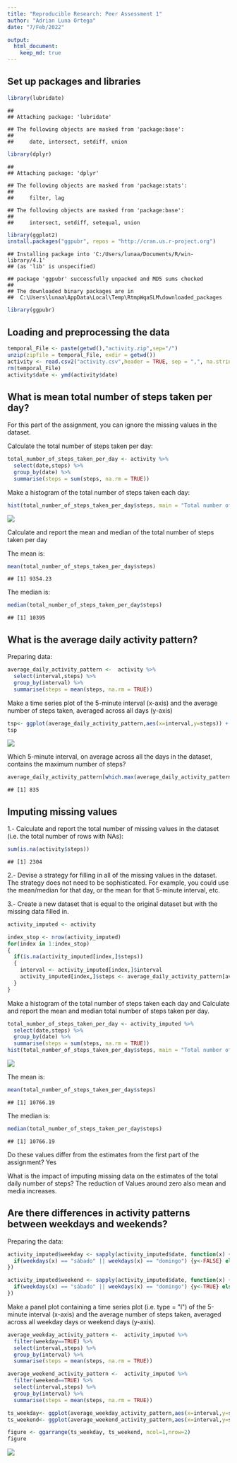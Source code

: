 ```yaml
---
title: "Reproducible Research: Peer Assessment 1"
author: "Adrian Luna Ortega"
date: "7/Feb/2022"

output: 
  html_document:
    keep_md: true
---
```

## Set up packages and libraries


```r
library(lubridate)
```

```
## 
## Attaching package: 'lubridate'
```

```
## The following objects are masked from 'package:base':
## 
##     date, intersect, setdiff, union
```

```r
library(dplyr)
```

```
## 
## Attaching package: 'dplyr'
```

```
## The following objects are masked from 'package:stats':
## 
##     filter, lag
```

```
## The following objects are masked from 'package:base':
## 
##     intersect, setdiff, setequal, union
```

```r
library(ggplot2)
install.packages("ggpubr", repos = "http://cran.us.r-project.org")
```

```
## Installing package into 'C:/Users/lunaa/Documents/R/win-library/4.1'
## (as 'lib' is unspecified)
```

```
## package 'ggpubr' successfully unpacked and MD5 sums checked
## 
## The downloaded binary packages are in
## 	C:\Users\lunaa\AppData\Local\Temp\RtmpWqaSLM\downloaded_packages
```

```r
library(ggpubr)
```

## Loading and preprocessing the data

```r
temporal_File <- paste(getwd(),"activity.zip",sep="/")
unzip(zipfile = temporal_File, exdir = getwd())
activity <- read.csv2("activity.csv",header = TRUE, sep = ",", na.strings = "NA", stringsAsFactors = FALSE)
rm(temporal_File)
activity$date <- ymd(activity$date)
```

## What is mean total number of steps taken per day?

For this part of the assignment, you can ignore the missing values in the dataset.

Calculate the total number of steps taken per day:

```r
total_number_of_steps_taken_per_day <- activity %>% 
  select(date,steps) %>% 
  group_by(date) %>% 
  summarise(steps = sum(steps, na.rm = TRUE))
```
Make a histogram of the total number of steps taken each day:

```r
hist(total_number_of_steps_taken_per_day$steps, main = "Total number of steps taken per day", xlab = "Steps taken per day", breaks = seq(0,25000, by =1000))
```

![](PA1_template_files/figure-html/unnamed-chunk-4-1.png)<!-- -->

Calculate and report the mean and median of the total number of steps taken per day

The mean is:

```r
mean(total_number_of_steps_taken_per_day$steps)
```

```
## [1] 9354.23
```
The median is:

```r
median(total_number_of_steps_taken_per_day$steps)
```

```
## [1] 10395
```
## What is the average daily activity pattern?

Preparing data:

```r
average_daily_activity_pattern <-  activity %>% 
  select(interval,steps) %>% 
  group_by(interval) %>% 
  summarise(steps = mean(steps, na.rm = TRUE))
```

Make a time series plot of the 5-minute interval (x-axis) and the average number of steps taken,
averaged across all days (y-axis)


```r
tsp<- ggplot(average_daily_activity_pattern,aes(x=interval,y=steps)) + geom_line()
tsp
```

![](PA1_template_files/figure-html/unnamed-chunk-8-1.png)<!-- -->

Which 5-minute interval, on average across all the days in the dataset, contains the maximum number of steps?


```r
average_daily_activity_pattern[which.max(average_daily_activity_pattern$steps),]$interval
```

```
## [1] 835
```

## Imputing missing values

1.- Calculate and report the total number of missing values in the dataset (i.e. the total number of rows with NAs):

```r
sum(is.na(activity$steps))
```

```
## [1] 2304
```

2.- Devise a strategy for filling in all of the missing values in the dataset. The strategy does not need to be sophisticated. For example, you could use the mean/median for that day, or the mean for that 5-minute interval, etc.

3.- Create a new dataset that is equal to the original dataset but with the missing data filled in.


```r
activity_imputed <- activity

index_stop <- nrow(activity_imputed)
for(index in 1:index_stop)
{
  if(is.na(activity_imputed[index,]$steps))
  {
    interval <- activity_imputed[index,]$interval
    activity_imputed[index,]$steps <- average_daily_activity_pattern[average_daily_activity_pattern$interval==interval,]$steps
  }
}
```

Make a histogram of the total number of steps taken each day and Calculate and report the mean and median total number of steps taken per day. 


```r
total_number_of_steps_taken_per_day <- activity_imputed %>% 
  select(date,steps) %>% 
  group_by(date) %>% 
  summarise(steps = sum(steps, na.rm = TRUE))
hist(total_number_of_steps_taken_per_day$steps, main = "Total number of steps taken per day", xlab = "Steps taken per day", breaks = seq(0,25000, by =1000))
```

![](PA1_template_files/figure-html/unnamed-chunk-12-1.png)<!-- -->

The mean is:

```r
mean(total_number_of_steps_taken_per_day$steps)
```

```
## [1] 10766.19
```

The median is:

```r
median(total_number_of_steps_taken_per_day$steps)
```

```
## [1] 10766.19
```

Do these values differ from the estimates from the first part of the assignment? Yes

What is the impact of imputing missing data on the estimates of the total daily number of steps? The reduction of Values around zero also mean and media increases.


## Are there differences in activity patterns between weekdays and weekends?

Preparing the data:


```r
activity_imputed$weekday <- sapply(activity_imputed$date, function(x) {
  if(weekdays(x) == "sábado" || weekdays(x) == "domingo") {y<-FALSE} else {y<-TRUE}
})

activity_imputed$weekend <- sapply(activity_imputed$date, function(x) {
  if(weekdays(x) == "sábado" || weekdays(x) == "domingo") {y<-TRUE} else {y<-FALSE}
})
```

Make a panel plot containing a time series plot (i.e. type = "l") of the 5-minute interval (x-axis) and the average number of steps taken, averaged across all weekday days or weekend days (y-axis).


```r
average_weekday_activity_pattern <-  activity_imputed %>% 
  filter(weekday==TRUE) %>%
  select(interval,steps) %>% 
  group_by(interval) %>% 
  summarise(steps = mean(steps, na.rm = TRUE))

average_weekend_activity_pattern <-  activity_imputed %>% 
  filter(weekend==TRUE) %>%
  select(interval,steps) %>% 
  group_by(interval) %>% 
  summarise(steps = mean(steps, na.rm = TRUE))

ts_weekday<- ggplot(average_weekday_activity_pattern,aes(x=interval,y=steps)) + geom_line() + labs(title="Average daily steps by weekdays",x="Interval",y="Avg # Steps")
ts_weekend<- ggplot(average_weekend_activity_pattern,aes(x=interval,y=steps)) + geom_line()+ labs(title="Average daily steps by weekend",x="Interval",y="Avg # Steps")

figure <- ggarrange(ts_weekday, ts_weekend, ncol=1,nrow=2)
figure
```

![](PA1_template_files/figure-html/unnamed-chunk-16-1.png)<!-- -->
